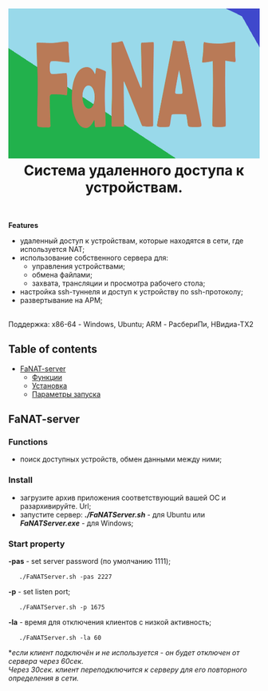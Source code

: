 <h1 align="center">
  <img src="manual/images/baner.bmp" alt="FaNAT" width="900" height="300">
  <br>
  Система удаленного доступа к устройствам.
</h1>

<br>

**Features**
* удаленный доступ к устройствам, которые находятся в сети, где используется NAT;
* использование собственного сервера для:
  * управления устройствами;
  * обмена файлами;
  * захвата, трансляции и просмотра рабочего стола; 
* настройка ssh-туннеля и доступ к устройству по ssh-протоколу;
* развертывание на АРМ;
  
<br>
  Поддержка: х86-64 - Windows, Ubuntu; ARM - РасбериПи, НВидиа-ТХ2

## Table of contents

* [FaNAT-server](#fanat-server)
  * [Функции](#functions)
  * [Установка](#install)
  * [Параметры запуска](#start-property)

## FaNAT-server
### Functions
 - поиск доступных устройств, обмен данными между ними;
   
### Install
 - загрузите архив приложения  соответствующий вашей ОС и разархивируйте. Url;
 - запустите сервер: **_./FaNATServer.sh_** - для Ubuntu или **_FaNATServer.ехе_** - для Windows;

### Start property
**-pas** - set server password (по умолчанию 1111);
```
   ./FaNATServer.sh -pas 2227
```
**-p** - set listen port;
```
   ./FaNATServer.sh -p 1675
```
**-la** - время для отключения клиентов с низкой активность;
```
   ./FaNATServer.sh -la 60
```
*_если клиент подключён и не используется - он будет отключен от сервера через 60сек.<br>
Через 30сек. клиент переподключится к серверу для его повторного определения в сети._
	


